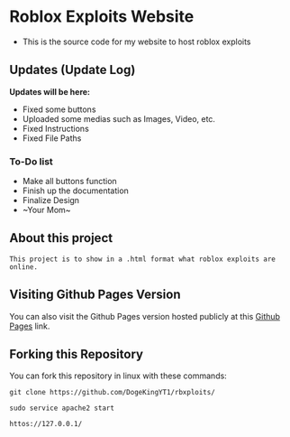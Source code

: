 # Roblox Exploits Website

- This is the source code for my website to host roblox exploits

## Updates (Update Log)
**Updates will be here:**
- Fixed some buttons
- Uploaded some medias such as Images, Video, etc.
- Fixed Instructions
- Fixed File Paths
### To-Do list
- Make all buttons function
- Finish up the documentation
- Finalize Design
- ~Your Mom~
## About this project
`This project is to show in a .html format what roblox exploits are online.`

## Visiting Github Pages Version
You can also visit the Github Pages version hosted publicly at this [Github Pages](https://dogekingyt1.github.io/rbxploits/) link.

## Forking this Repository
You can fork this repository in linux with these commands:

``git clone https://github.com/DogeKingYT1/rbxploits/``

``sudo service apache2 start``

``httos://127.0.0.1/``
